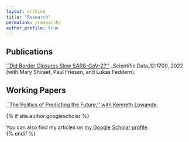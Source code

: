 ```yaml
---
layout: archive
title: "Research"
permalink: /research/
author_profile: true
---
```


## Publications
[``Did Border Closures Slow SARS-CoV-2?''](https://www.nature.com/articles/s41598-022-05482-7) _Scientific Data_12:1709, 2022 (with Mary Shiraef, Paul Friesen, and Lukas Feddern).

## Working Papers
[``The Politics of Predicting the Future,'' with Kenneth Lowande](https://lowande.polisci.lsa.umich.edu/future.pdf).

{% if site.author.googlescholar %}
  <div class="wordwrap">You can also find my articles on <a href="{{site.author.googlescholar}}">my Google Scholar profile</a>.</div>
{% endif %}


